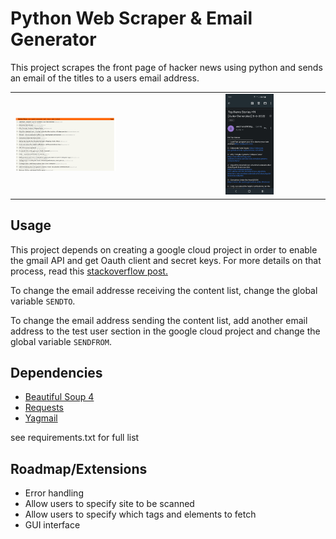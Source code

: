 # Python Web Scraper & Email Generator
 
This project scrapes the front page of hacker news using python and sends an email of the titles to a users email address.

<table><tr>
<td> <img src="./img/hacker.png" alt="hacker news homepage" style="width: 50%;"/> </td>
<td> <img src="./img/email.jpg" alt="email of links" style="width: 50%;"/> </td>
</tr></table>

## Usage
This project depends on creating a google cloud project in order to enable the gmail API and get Oauth client and secret keys. For more details on that process, read this [stackoverflow post.](https://stackoverflow.com/a/72346413/9991592)

To change the email addresse receiving the content list, change the global variable `SENDTO`.

To change the email address sending the content list, add another email address to the test user section in the google cloud project and change the global variable `SENDFROM`.

## Dependencies
- [Beautiful Soup 4](https://beautiful-soup-4.readthedocs.io/en/latest/)
- [Requests](https://requests.readthedocs.io/en/latest/)
- [Yagmail](https://yagmail.readthedocs.io/en/latest/)

see requirements.txt for full list

## Roadmap/Extensions
- Error handling
- Allow users to specify site to be scanned 
- Allow users to specify which tags and elements to fetch
- GUI interface
